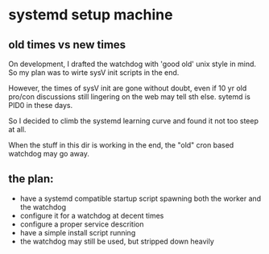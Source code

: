 # systemd setup machine

## old times vs new times

On development, I drafted the watchdog with 'good old' unix style in mind.
So my plan was to wirte sysV init scripts in the end.

However, the times of sysV init are gone without doubt, even if 10 yr old pro/con discussions still lingering on the web may tell sth else.
sytemd is PID0 in these days.

So I decided to climb the systemd learning curve and found it not too steep at all.

When the stuff in this dir is working in the end, the "old" cron based watchdog may go away.

## the plan:

* have a systemd compatible startup script spawning both the worker and the watchdog
* configure it for a watchdog at decent times
* configure a proper service descrition
* have a simple install script running
* the watchdog may still be used, but stripped down heavily
